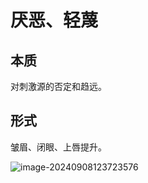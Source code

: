 # 厌恶、轻蔑

## 本质

对刺激源的否定和趋远。

##  形式

皱眉、闭眼、上唇提升。



![image-20240908123723576](./../../TyporaImage/MicroExpression/image-20240908123723576.png)